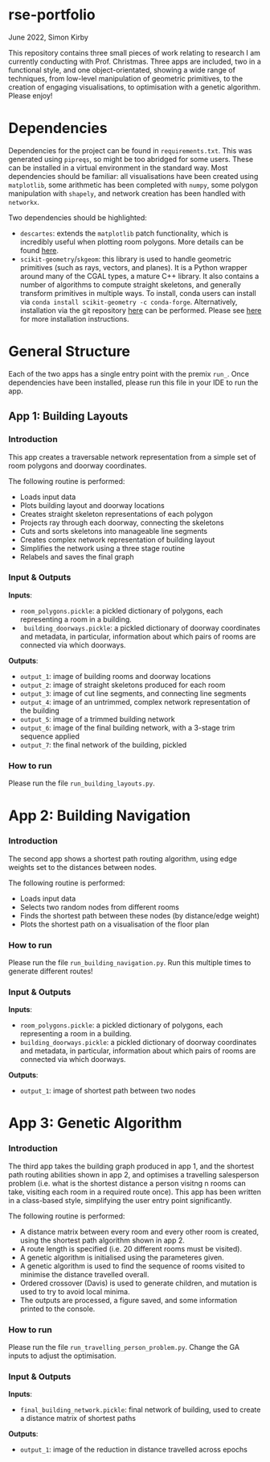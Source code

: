 # rse-portfolio

June 2022, Simon Kirby

This repository contains three small pieces of work relating to research I am currently conducting with Prof. Christmas. 
Three apps are included, two in a functional style, and one object-orientated, showing a wide range of techniques, from low-level manipulation 
of geometric primitives, to the creation of engaging visualisations, to optimisation with a genetic algorithm. Please enjoy!

# Dependencies

Dependencies for the project can be found in `requirements.txt`. This was generated using `pipreqs`, so might be too abridged for some users. These can be installed in a virtual environment in the standard way. Most dependencies should be familiar: all visualisations have been created using `matplotlib`, some
arithmetic has been completed with `numpy`, some polygon manipulation with `shapely`, and network creation has been handled with `networkx`.

Two dependencies should be highlighted:
* `descartes`: extends the `matplotlib` patch functionality, which is incredibly useful when plotting room polygons.
  More details can be found [here](https://pypi.org/project/descartes/#description).
* `scikit-geometry`/`skgeom`: this library is used to handle geometric primitives (such as rays, vectors, and planes).
It is a Python wrapper around many of the CGAL types, a mature C++ library. It also contains a number of algorithms to 
  compute straight skeletons, and generally transform primitives in multiple ways. To install, conda users can 
  install via `conda install scikit-geometry -c conda-forge`. Alternatively, installation via the git repository 
  [here](https://github.com/scikit-geometry/scikit-geometry) can be performed. Please see 
  [here](https://wolfv.medium.com/introducing-scikit-geometry-ae1dccaad5fd) for more
  installation instructions.

# General Structure

Each of the two apps has a single entry point with the premix `run_`. Once dependencies have been installed, please 
run this file in your IDE to run the app.

## App 1: Building Layouts

### Introduction

This app creates a traversable network representation from a simple set of room polygons and doorway coordinates. 

The following routine is performed:
* Loads input data
* Plots building layout and doorway locations
* Creates straight skeleton representations of each polygon
* Projects ray through each doorway, connecting the skeletons
* Cuts and sorts skeletons into manageable line segments
* Creates complex network representation of building layout
* Simplifies the network using a three stage routine
* Relabels and saves the final graph

### Input & Outputs

**Inputs**:
* `room_polygons.pickle`: a pickled dictionary of polygons, each representing a room in a building.
* ` building_doorways.pickle`: a pickled dictionary of doorway coordinates and metadata, in particular, information 
about which pairs of rooms are connected via which doorways.
  
**Outputs**:

* `output_1`: image of building rooms and doorway locations
* `output_2`: image of straight skeletons produced for each room
* `output_3`: image of cut line segments, and connecting line segments
* `output_4`: image of an untrimmed, complex network representation of the building
* `output_5`: image of a trimmed building network
* `output_6`: image of the final building network, with a 3-stage trim sequence applied
* `output_7`: the final network of the building, pickled

### How to run

Please run the file `run_building_layouts.py`.

# App 2: Building Navigation

### Introduction

The second app shows a shortest path routing algorithm, using edge weights set to the distances between nodes.

The following routine is performed:
* Loads input data
* Selects two random nodes from different rooms
* Finds the shortest path between these nodes (by distance/edge weight)
* Plots the shortest path on a visualisation of the floor plan

### How to run

Please run the file `run_building_navigation.py`. Run this multiple times to generate different routes!

### Input & Outputs

**Inputs**:
* `room_polygons.pickle`: a pickled dictionary of polygons, each representing a room in a building.
* `building_doorways.pickle`: a pickled dictionary of doorway coordinates and metadata, in particular, information 
about which pairs of rooms are connected via which doorways.
  
**Outputs**:

* `output_1`: image of shortest path between two nodes

# App 3: Genetic Algorithm

### Introduction

The third app takes the building graph produced in app 1, and the shortest path routing abilities shown in app 2, and optimises a travelling salesperson problem (i.e. what is the shortest distance a person visitng n rooms can take, visiting each room in a required route once). This app has been written in a class-based style, simplifying the user entry point significantly. 

The following routine is performed:
* A distance matrix between every room and every other room is created, using the shortest path algorithm shown in app 2.
* A route length is specified (i.e. 20 different rooms must be visited).
* A genetic algorithm is initialised using the parameteres given.
* A genetic algorithm is used to find the sequence of rooms visited to minimise the distance travelled overall.
* Ordered crossover (Davis) is used to generate children, and mutation is used to try to avoid local minima.
* The outputs are processed, a figure saved, and some information printed to the console.

### How to run

Please run the file `run_travelling_person_problem.py`. Change the GA inputs to adjust the optimisation.

### Input & Outputs

**Inputs**:
* `final_building_network.pickle`: final network of building, used to create a distance matrix of shortest paths
  
**Outputs**:

* `output_1`: image of the reduction in distance travelled across epochs







  


